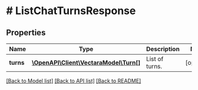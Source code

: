 # # ListChatTurnsResponse

## Properties

Name | Type | Description | Notes
------------ | ------------- | ------------- | -------------
**turns** | [**\OpenAPI\Client\VectaraModel\Turn[]**](Turn.md) | List of turns. | [optional]

[[Back to Model list]](../../README.md#models) [[Back to API list]](../../README.md#endpoints) [[Back to README]](../../README.md)
